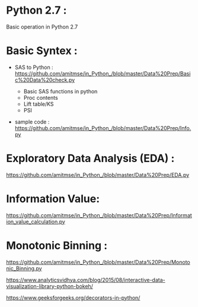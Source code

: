 # Python 2.7 : 

Basic operation in Python 2.7

# Basic Syntex : 

-  SAS to Python : https://github.com/amitmse/in_Python_/blob/master/Data%20Prep/Basic%20Data%20check.py

    - Basic SAS functions in python
    - Proc contents
    - Lift table/KS
    - PSI
    
-  sample code : https://github.com/amitmse/in_Python_/blob/master/Data%20Prep/Info.py


# Exploratory Data Analysis (EDA) :   

https://github.com/amitmse/in_Python_/blob/master/Data%20Prep/EDA.py

# Information Value:

https://github.com/amitmse/in_Python_/blob/master/Data%20Prep/Information_value_calculation.py

# Monotonic Binning : 

https://github.com/amitmse/in_Python_/blob/master/Data%20Prep/Monotonic_Binning.py

https://www.analyticsvidhya.com/blog/2015/08/interactive-data-visualization-library-python-bokeh/

https://www.geeksforgeeks.org/decorators-in-python/
